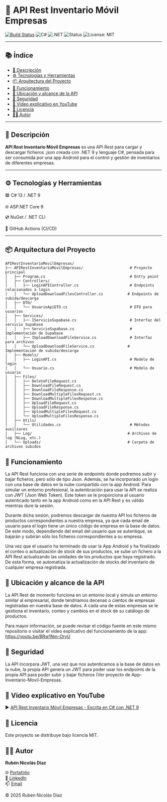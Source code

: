 # 🚀 API Rest Inventario Móvil Empresas
[![Build Status](https://github.com/rubennicolasdiaz/API-Rest-Inventario-Movil-Empresas/actions/workflows/build.yml/badge.svg?branch=master)](https://github.com/rubennicolasdiaz/API-Rest-Inventario-Movil-Empresas/actions/workflows/build.yml)
![C#](https://img.shields.io/badge/C%23-13-blue?logo=c-sharp)
![.NET](https://img.shields.io/badge/.NET-9.0-purple?logo=dotnet)
![Status](https://img.shields.io/badge/Status-Inactive-lightgrey)
![License: MIT](https://img.shields.io/badge/License-MIT-yellow.svg)

---

## 📚 Índice

- [📖 Descripción](#-descripción)
- [⚙️ Tecnologías y Herramientas](#%EF%B8%8F-tecnologías-y-herramientas)
- [📦 Arquitectura del Proyecto](#-arquitectura-del-proyecto)
- [🧠 Funcionamiento](#-funcionamiento)
- [📍 Ubicación y alcance de la API](#-ubicación-y-alcance-de-la-api)
- [🔐 Seguridad](#-seguridad)
- [🎥 Vídeo explicativo en YouTube](#-vídeo-explicativo-en-youtube)
- [🧾 Licencia](#-licencia)
- [🧑‍💻 Autor](#%E2%80%8D-autor)

---

## 📖 Descripción

**API Rest Inventario Móvil Empresas** es una API Rest para cargar y descargar ficheros .json creada con .NET 9 y lenguaje C#, pensada para ser consumida por una app Android para el control y gestión de inventarios de diferentes empresas. 

---

## ⚙️ Tecnologías y Herramientas

🟦 C# 13 / .NET 9 

🌐 ASP.NET Core 9 

💿 NuGet / .NET CLI 

🔧 GitHub Actions (CI/CD) 

---

## 📦 Arquitectura del Proyecto

```text
APIRestInventarioMovilEmpresas/
├── APIRestInventarioMovilEmpresas/                     # Proyecto principal
│   ├── Program.cs                                      # Entry point
│   ├── Controllers/
│   │   ├── LoginAPIController.cs                       # Endpoints relacionados a login
│   │   └── UploadDownloadFilesController.cs           # Endpoints de subida/descarga
│   ├── DTO/
│   │   └── UsuarioApiDTO.cs                            # DTO para usuarios
│   ├── Services/
│   │   ├── IServicioSupabase.cs                        # Interfaz del servicio Supabase
│   │   ├── ServicioSupabase.cs                         # Implementación de Supabase
│   │   ├── IUploadDownloadFileService.cs               # Interfaz para archivos
│   │   └── UploadDownloadFileService.cs               # Implementación de subida/descarga
│   ├── Models/
│   │   ├── LoginAPI.cs                                 # Modelo de login
│   │   └── Usuario.cs                                  # Modelo de usuario
│   ├── Files/
│   │   ├── DeleteFileRequest.cs
│   │   ├── DownloadFileRequest.cs
│   │   ├── DownloadFileResponse.cs
│   │   ├── DownloadMultipleFilesRequest.cs
│   │   ├── DownloadMultipleFilesResponse.cs
│   │   ├── UploadFileRequest.cs
│   │   ├── UploadFileResponse.cs
│   │   ├── UploadMultipleFilesRequest.cs
│   │   └── UploadMultipleFilesResponse.cs
│   ├── Utils/
│   │   └── Utilidades.cs                               # Métodos auxiliares
│   ├── Log/                                           # Archivos de log (NLog, etc.)
│   └── Uploads/                                       # Carpeta de archivos subidos
```

## 🧠 Funcionamiento
La API Rest funciona con una serie de endpoints donde podremos subir y bajar ficheros, pero sólo de tipo Json. Además, se ha incorporado un login con una base de datos en la nube compartido con la app Android. Para simular un entorno profesional, la autenticación para usar la API se realiza con JWT (Json Web Token). Este token se le proporciona al usuario autenticado tanto en la app Android como en la API Rest y es válido mientras dure la sesión.

Durante dicha sesión, podremos descargar de nuestra API los ficheros de productos correspondientes a nuestra empresa, ya que cada email de usuario para el login tiene un único código de empresa en la base de datos. De este modo, dependiendo del email del usuario que se autentique, se bajarán y subirán sólo los ficheros correspondientes a su empresa. 

Una vez que el usuario ha terminado de usar la App Android y ha finalizado el conteo o actualización de stock de sus productos, se sube un fichero a la API Rest actualizando las unidades de los productos que haya registrado. De esta forma, se automatiza la actualización de stocks del inventario de cualquier empresa registrada. 

## 📍 Ubicación y alcance de la API
La API Rest de momento funciona en un entorno local y simula un entorno similar al empresarial, donde tendríamos decenas o cientos de empresas registradas en nuestra base de datos. A cada una de estas empresas se le gestiona el inventario, conteo y cambios en el stock de su catálogo de productos. 

Para mayor información, se puede revisar el código fuente en este mismo repositorio o visitar el vídeo explicativo del funcionamiento de la app: https://youtu.be/BRw1Nm-OryU

## 🔐 Seguridad
La API incorpora JWT, una vez que nos autenticamos a la base de datos en la nube, la propia API genera un JWT para poder usar los endpoints de la propia API para poder subir y bajar ficheros (Ver proyecto de App-Inventario-Movil-Empresas.

## 🎥 Vídeo explicativo en YouTube

▶️ [API Rest Inventario Móvil Empresas - Escrita en C# con .NET 9](https://www.youtube.com/watch?v=BRw1Nm-OryU)  

## 🧾 Licencia

Este proyecto se distribuye bajo licencia MIT.

## 🧑‍💻 Autor

**Rubén Nicolás Díaz**

🌐 [Portafolio](https://www.rubennicolasdiaz.me)  
💼 [LinkedIn](https://linkedin.com/in/rubennicolasdiaz)  
📫 [Email](mailto:ruben.nicolasdiaz@yahoo.com)

&copy; 2025 Rubén Nicolás Díaz
